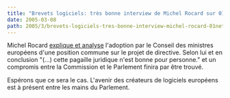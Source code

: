 ```yaml
---
title: "Brevets logiciels: très bonne interview de Michel Rocard sur 01net"
date: 2005-03-08
path: 2005/3/brevets-logiciels-tres-bonne-interview-michel-rocard-01net
---
```


Michel Rocard <a href="http://www.01net.com/article/268317.html">explique et
analyse</a> l'adoption par le Conseil des ministres europ&#233;ens d'une position 
commune sur le projet de directive. Selon lui et en conclusion "(...) cette 
pagaille juridique n'est bonne pour personne." et un compromis entre la 
Commission et le Parlement finira par &#234;tre trouv&#233;.

Esp&#233;rons que ce sera le cas. L'avenir des cr&#233;ateurs de logiciels europ&#233;ens est &#224; pr&#233;sent entre les mains du Parlement. 

